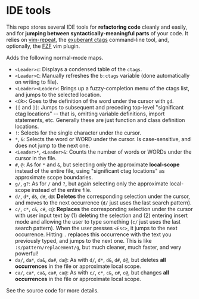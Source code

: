 # IDE tools
This repo stores several IDE tools for **refactoring code**
cleanly and easily, and for **jumping between syntactically-meaningful parts**
of your code.
It relies on [vim-repeat](https://github.com/tpope/vim-repeat), the [exuberant ctags](http://ctags.sourceforge.net/) command-line tool,
and, optionally, the [FZF](https://github.com/junegunn/fzf) vim plugin.

Adds the following normal-mode maps.

* `<Leader>c`: Displays a condensed table of the `ctags`.
* `<Leader>C`: Manually refreshes the `b:ctags` variable (done automatically
  on writing to file).
* `<Leader><Leader>`: Brings up a fuzzy-completion menu of the ctags list, and
  jumps to the selected location.
* `<CR>`: Goes to the definition of the word under the cursor with `gd`.
* `[[` and `]]`: Jumps to subsequent and preceding top-level "significant
  ctag locations" -- that is, omitting variable definitions, import statements, etc.
  Generally these are just function and class definition locations.
* `!`: Selects for the single character under the cursor.
* `*`, `&`: Selects the word or WORD under the cursor. Is case-sensitive, and does not
  jump to the next one.
* `<Leader>*`, `<Leader>&`: Counts the number of words or WORDs under the cursor
  in the file.
* `#`, `@`: As for `*` and `&`, but selecting only the approximate **local-scope**
  instead of the entire file, using "significant ctag locations" as
  approximate scope boundaries.
* `g/`, `g?`: As for `/` and `?`, but again selecting only the approximate local-scope
  instead of the entire file.
* `d/`, `d*`, `d&`, `d#`, `d@`: **Deletes** the corresponding selection under the cursor,
  and moves to the next occurrence (`d/` just uses the last search pattern).
* `c/`, `c*`, `c&`, `c#`, `c@`: **Replaces** the corresponding selection under the cursor
  with user input text by (1) deleting the selection and (2) entering insert mode
  and allowing the user to type something (`c/` just uses the last search pattern).
  When the user presses `<Esc>`, it jumps to the next
  occurrence. Hitting `.` replaces this occurrence with the text you previously
  typed, and jumps to the next one. This is like `:s/pattern/replacement/g`, but much cleaner, much faster, and very powerful!
* `da/`, `da*`, `da&`, `da#`, `da@`: As with `d/`, `d*`, `d&`, `d#`, `d@`, but
  deletes **all occurrences** in the file or approximate local scope.
* `ca/`, `ca*`, `ca&`, `ca#`, `ca@`: As with `c/`, `c*`, `c&`, `c#`, `c@`, but
  changes **all occurrences** in the file or approximate local scope.

See the source code for more details.
<!-- Detailed description is coming soon. -->
